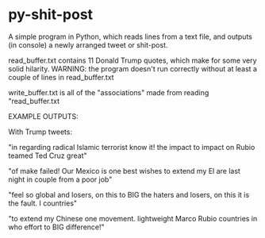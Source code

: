 # py-shit-post
A simple program in Python, which reads lines from a text file, and outputs (in console) a newly arranged tweet or shit-post.

read_buffer.txt contains 11 Donald Trump quotes, which make for some very solid hilarity.
WARNING: the program doesn't run correctly without at least a couple of lines in read_buffer.txt

write_buffer.txt is all of the "associations" made from reading "read_buffer.txt

EXAMPLE OUTPUTS:

With Trump tweets:

"in regarding radical Islamic terrorist know it! the impact to impact on Rubio teamed Ted Cruz great"

"of make failed! Our Mexico is one best wishes to extend my El are last night in couple from a poor job"

"feel so global and losers, on this to BIG the haters and losers, on this it is the fault. I countries"

"to extend my Chinese one movement. lightweight Marco Rubio countries in who effort to BIG difference!"
